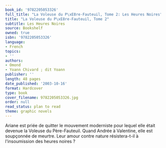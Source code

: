 ```yaml
---
book_id: '9782205053326'
full_title: "La Voleuse du P\xE8re-Fauteuil, Tome 2: Les Heures Noires"
title: "La Voleuse du P\xE8re-Fauteuil, Tome 2"
subtitle: Les Heures Noires
source: Bookshelf
owned: true
isbn: '9782205053326'
language:
- French
topics:
- ''
authors:
- Omond
- Yoann Chivard ; dit Yoann
publisher: ''
length: 48 pages
date_published: '2003-10-16'
format: Hardcover
type: book
cover_filename: 9782205053326.jpg
order: null
read_status: plan to read
theme: graphic novels
---
```

Ariane est priée de quitter le mouvement moderniste pour lequel elle était devenue la Voleuse du Père-Fauteuil. Quand Andrée à Valentine, elle est soupçonnée de meurtre. Leur amour contre nature résistera-t-il à l'insoumission des heures noires ?
